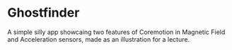 # Ghostfinder

A simple silly app showcaing two features of Coremotion in Magnetic Field and Acceleration sensors, made as an illustration for a lecture.

